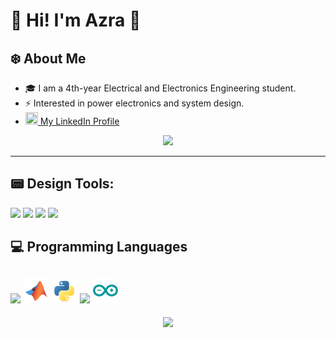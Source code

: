 # 🧊 Hi! I'm Azra 🚀

## ❄️ About Me
- 🎓 I am a 4th-year Electrical and Electronics Engineering student.
- ⚡ Interested in power electronics and system design.
- <a href="https://www.linkedin.com/in/azrateker">
  <img src="https://cdn.jsdelivr.net/gh/devicons/devicon/icons/linkedin/linkedin-original.svg" width="20" height="20"/> 
   My LinkedIn Profile
  </a>

<p align="center">
  <img src="https://art.pixilart.com/sr292bb1d1a89aws3.png" width="200"/>
</p>

---
## 📟 Design Tools:

<img src="https://cpe.ifmo.ru/public/nodes/97/2a/67/35/altium_logo.png" width="40"/> <img src="https://easyeda.com/images/easyeda-thumbnail.png?id=d5ed1fe5930602975df1" width="40"/> <img src="https://media.imgcdn.org/repo/2023/12/auto-desk-eagle/658ac0582fa7a-auto-desk-eagle-Icon.webp" width="40"/> <img src="https://pbs.twimg.com/profile_images/1618407247117430784/e_CppVMT_400x400.jpg" width="40"/>

## 💻 Programming Languages

<img src="https://devicon-website.vercel.app/api/c/original.svg" width="40"/> <img src="https://raw.githubusercontent.com/devicons/devicon/master/icons/matlab/matlab-original.svg" width="40"/> <img src="https://raw.githubusercontent.com/devicons/devicon/master/icons/python/python-original.svg" width="40"/> <img src="https://dl.flathub.org/repo/appstream/x86_64/icons/128x128/com.st.STM32CubeIDE.png" width="40"/> <img src="https://raw.githubusercontent.com/devicons/devicon/master/icons/arduino/arduino-original.svg" width="40"/> 
---

<p align="center">
  <img src="https://art.pixilart.com/sr21df2b5d71d4e.gif" width="200"/>
</p>

